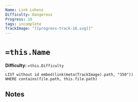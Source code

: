 ```yaml
---
Name: Link Lohenz
Difficulty: Dangerous
Progress: 16
tags: incomplete
TrackImage: "[[progress-track-16.svg]]"
---
```


# `=this.Name`
**Difficulty:** `=this.Difficulty`

```dataview
LIST without id embed(link(meta(TrackImage).path, "350"))
WHERE contains(file.path, this.file.path)
```

## Notes
